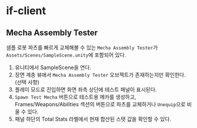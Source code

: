 # if-client

## Mecha Assembly Tester

샘플 로봇 파츠를 빠르게 교체해볼 수 있는 `Mecha Assembly Tester`가 `Assets/Scenes/SampleScene.unity`에 포함되어 있다.

1. 유니티에서 SampleScene을 연다.
2. 장면 계층 뷰에서 `Mecha Assembly Tester` 오브젝트가 존재하는지만 확인한다. (선택 사항)
3. 플레이 모드로 진입하면 화면 좌측 상단에 테스트 패널이 표시된다.
4. `Spawn Test Mecha` 버튼으로 테스트용 메카를 생성하고, Frames/Weapons/Abilities 섹션의 버튼으로 파츠를 교체하거나 `Unequip`으로 비울 수 있다.
5. 패널 하단의 Total Stats 라벨에서 현재 합산된 스탯 값을 확인할 수 있다.